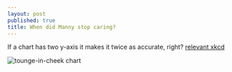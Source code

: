 ```yaml
---
layout: post
published: true
title: When did Manny stop caring?
---
```

If a chart has two y-axis it makes it twice as accurate, right? [relevant xkcd](https://www.xkcd.com/925/)

![tounge-in-cheek chart](https://i.redd.it/u3n01hvrgpk41.jpg)


